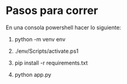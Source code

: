 # Pasos para correr

En una consola powershell hacer lo siguiente: 
1. python -m venv env

2. ./env/Scripts/activate.ps1

3. pip install -r requirements.txt

4. python app.py